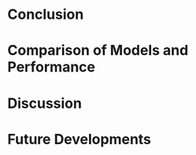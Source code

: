# Conclusion
<!-- KR putting down some ideas here if helpful to you -->

# Comparison of Models and Performance
<!-- How did individual modeling approches compare to each other and score? You can include the three sets of model metrics charts here side by side in a table -->

# Discussion
<!-- How did we do overall? Are the scores comparable to other models? Is there a chance that some of our predictions were better than what was in the original playlists? -->

# Future Developments
<!-- Could we incorporate additional data, like Genre, into a future iteration -->
<!-- Would we want to adapt the code for scalability and performance -->
<!-- Could we extend these approaches to another task, e.g., predicting courses you may like based on your course reviews and others' course reviews, as well as you major and other courses in your Crimson Cart? -->
